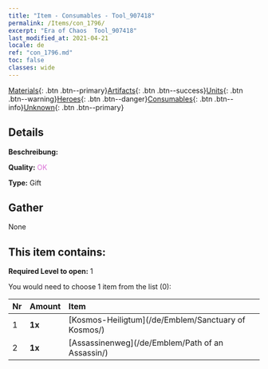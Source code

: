 ```yaml
---
title: "Item - Consumables - Tool_907418"
permalink: /Items/con_1796/
excerpt: "Era of Chaos  Tool_907418"
last_modified_at: 2021-04-21
locale: de
ref: "con_1796.md"
toc: false
classes: wide
---
```

 [Materials](/de/Items/){: .btn .btn--primary}[Artifacts](/de/Items/Artifacts/){: .btn .btn--success}[Units](/de/Items/Units/){: .btn .btn--warning}[Heroes](/de/Items/Heroes/){: .btn .btn--danger}[Consumables](/de/Items/Consumables/){: .btn .btn--info}[Unknown](/de/Items/Unknown/){: .btn .btn--primary}

## Details
 **Beschreibung:** 

 **Quality:** <span style="color: #DA70D6">OK</span>

 **Type:** Gift

## Gather

  None

## This item contains:

 **Required Level to open:** 1

 You would need to choose 1 item from the list (0):

  | Nr | Amount |     Item    |
  |:---|:-------|:------------|
  | 1 |  **1x** | [Kosmos-Heiligtum](/de/Emblem/Sanctuary of Kosmos/) |  | 
  | 2 |  **1x** | [Assassinenweg](/de/Emblem/Path of an Assassin/) |  | 
